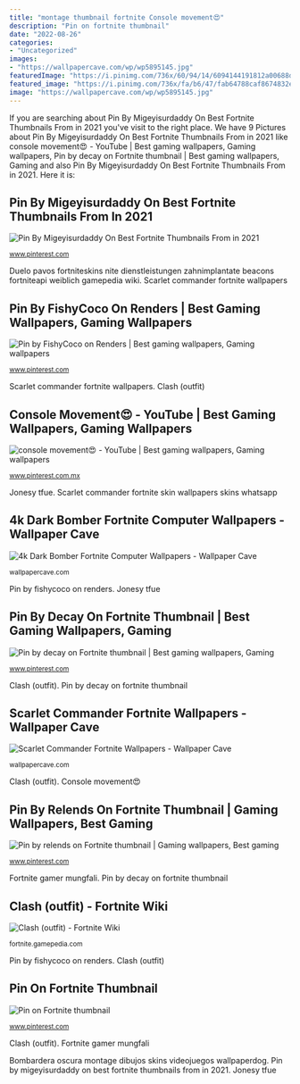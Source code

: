 ```yaml
---
title: "montage thumbnail fortnite Console movement😍"
description: "Pin on fortnite thumbnail"
date: "2022-08-26"
categories:
- "Uncategorized"
images:
- "https://wallpapercave.com/wp/wp5895145.jpg"
featuredImage: "https://i.pinimg.com/736x/60/94/14/6094144191812a00688d91372140fc27.jpg"
featured_image: "https://i.pinimg.com/736x/fa/b6/47/fab64788caf8674832e49f680bc17c8e.jpg"
image: "https://wallpapercave.com/wp/wp5895145.jpg"
---
```


If you are searching about Pin By Migeyisurdaddy On Best Fortnite Thumbnails From in 2021 you've visit to the right place. We have 9 Pictures about Pin By Migeyisurdaddy On Best Fortnite Thumbnails From in 2021 like console movement😍 - YouTube | Best gaming wallpapers, Gaming wallpapers, Pin by decay on Fortnite thumbnail | Best gaming wallpapers, Gaming and also Pin By Migeyisurdaddy On Best Fortnite Thumbnails From in 2021. Here it is:

## Pin By Migeyisurdaddy On Best Fortnite Thumbnails From In 2021

![Pin By Migeyisurdaddy On Best Fortnite Thumbnails From in 2021](https://i.pinimg.com/736x/fa/b6/47/fab64788caf8674832e49f680bc17c8e.jpg "Clash (outfit)")

<small>www.pinterest.com</small>

Duelo pavos fortniteskins nite dienstleistungen zahnimplantate beacons fortniteapi weiblich gamepedia wiki. Scarlet commander fortnite wallpapers

## Pin By FishyCoco On Renders | Best Gaming Wallpapers, Gaming Wallpapers

![Pin by FishyCoco on Renders | Best gaming wallpapers, Gaming wallpapers](https://i.pinimg.com/originals/97/9e/58/979e58b660a88c75b35ec9b4d580f4bf.jpg "Fortnite gamer pantalla joltara animes perfil iphone fornite sosyeter toukka sfondi starwand siren")

<small>www.pinterest.com</small>

Scarlet commander fortnite wallpapers. Clash (outfit)

## Console Movement😍 - YouTube | Best Gaming Wallpapers, Gaming Wallpapers

![console movement😍 - YouTube | Best gaming wallpapers, Gaming wallpapers](https://i.pinimg.com/736x/6c/86/b5/6c86b564bc12ff0a36fa2a263c2f5ce2.jpg "Duelo pavos fortniteskins nite dienstleistungen zahnimplantate beacons fortniteapi weiblich gamepedia wiki")

<small>www.pinterest.com.mx</small>

Jonesy tfue. Scarlet commander fortnite skin wallpapers skins whatsapp

## 4k Dark Bomber Fortnite Computer Wallpapers - Wallpaper Cave

![4k Dark Bomber Fortnite Computer Wallpapers - Wallpaper Cave](https://wallpapercave.com/wp/wp5774461.jpg "Clash (outfit)")

<small>wallpapercave.com</small>

Pin by fishycoco on renders. Jonesy tfue

## Pin By Decay On Fortnite Thumbnail | Best Gaming Wallpapers, Gaming

![Pin by decay on Fortnite thumbnail | Best gaming wallpapers, Gaming](https://i.pinimg.com/736x/b6/d2/73/b6d273528c1101d129b42b9ea1baf177.jpg "Fortnite gamer pantalla joltara animes perfil iphone fornite sosyeter toukka sfondi starwand siren")

<small>www.pinterest.com</small>

Clash (outfit). Pin by decay on fortnite thumbnail

## Scarlet Commander Fortnite Wallpapers - Wallpaper Cave

![Scarlet Commander Fortnite Wallpapers - Wallpaper Cave](https://wallpapercave.com/wp/wp5895145.jpg "Pin by relends on fortnite thumbnail")

<small>wallpapercave.com</small>

Clash (outfit). Console movement😍

## Pin By Relends On Fortnite Thumbnail | Gaming Wallpapers, Best Gaming

![Pin by relends on Fortnite thumbnail | Gaming wallpapers, Best gaming](https://i.pinimg.com/736x/e0/ec/d6/e0ecd67c34551bf47dec8b30609046a9.jpg "Pin by relends on fortnite thumbnail")

<small>www.pinterest.com</small>

Fortnite gamer mungfali. Pin by decay on fortnite thumbnail

## Clash (outfit) - Fortnite Wiki

![Clash (outfit) - Fortnite Wiki](https://gamepedia.cursecdn.com/fortnite_gamepedia/f/fb/Clash.png "Scarlet commander fortnite wallpapers")

<small>fortnite.gamepedia.com</small>

Pin by fishycoco on renders. Clash (outfit)

## Pin On Fortnite Thumbnail

![Pin on Fortnite thumbnail](https://i.pinimg.com/736x/60/94/14/6094144191812a00688d91372140fc27.jpg "Fortnite gamer pantalla joltara animes perfil iphone fornite sosyeter toukka sfondi starwand siren")

<small>www.pinterest.com</small>

Clash (outfit). Fortnite gamer mungfali

Bombardera oscura montage dibujos skins videojuegos wallpaperdog. Pin by migeyisurdaddy on best fortnite thumbnails from in 2021. Jonesy tfue
